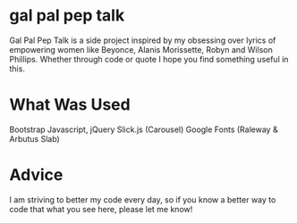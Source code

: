 # gal pal pep talk

Gal Pal Pep Talk is a side project inspired by my obsessing over lyrics of empowering women like Beyonce, Alanis Morissette, Robyn and Wilson Phillips. Whether through code or quote I hope you find something useful in this.

# What Was Used

Bootstrap
Javascript, jQuery
Slick.js (Carousel)
Google Fonts (Raleway & Arbutus Slab)

# Advice

I am striving to better my code every day, so if you know a better way to code that what you see here, please let me know!
